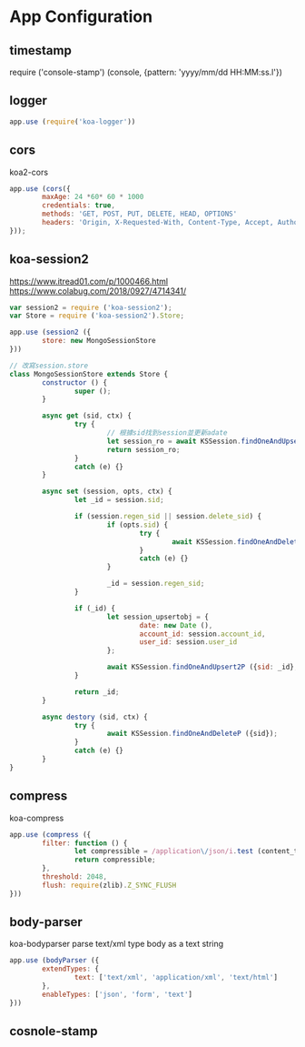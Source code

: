 # App Configuration

## timestamp

require ('console-stamp') (console, {pattern: 'yyyy/mm/dd HH:MM:ss.l'})

## logger

```js
app.use (require('koa-logger'))
```

## cors

koa2-cors

```js
app.use (cors({
        maxAge: 24 *60* 60 * 1000
        credentials: true,
        methods: 'GET, POST, PUT, DELETE, HEAD, OPTIONS'
        headers: 'Origin, X-Requested-With, Content-Type, Accept, Authorization'
}));
```

## koa-session2

<https://www.itread01.com/p/1000466.html>
<https://www.colabug.com/2018/0927/4714341/>

```js
var session2 = require ('koa-session2');
var Store = require ('koa-session2').Store;

app.use (session2 ({
        store: new MongoSessionStore
}))
```

```js
// 改寫session.store
class MongoSessionStore extends Store {
        constructor () {
                super ();
        }

        async get (sid, ctx) {
                try {
                        // 根據sid找到session並更新adate
                        let session_ro = await KSSession.findOneAndUpsert ({sid}, {$set: {adate: new Date()}})
                        return session_ro;
                }
                catch (e) {}
        }

        async set (session, opts, ctx) {
                let _id = session.sid;

                if (session.regen_sid || session.delete_sid) {
                        if (opts.sid) {
                                try {
                                        await KSSession.findOneAndDeleteP ({sid: opts.sid});
                                }
                                catch (e) {}
                        }

                        _id = session.regen_sid;
                }

                if (_id) {
                        let session_upsertobj = {
                                date: new Date (),
                                account_id: session.account_id,
                                user_id: session.user_id
                        };

                        await KSSession.findOneAndUpsert2P ({sid: _id}, session_upsertobj, {$set: {adate: new Date ()}}, {upsert: true})
                }

                return _id;
        }

        async destory (sid, ctx) {
                try {
                        await KSSession.findOneAndDeleteP ({sid});
                }
                catch (e) {}
        }
}
```

## compress

koa-compress

```js
app.use (compress ({
        filter: function () {
                let compressible = /application\/json/i.test (content_type);
                return compressible;
        },
        threshold: 2048,
        flush: require(zlib).Z_SYNC_FLUSH
}))
```

## body-parser

koa-bodyparser
parse text/xml type body as a text string

```js
app.use (bodyParser ({
        extendTypes: {
                text: ['text/xml', 'application/xml', 'text/html']
        },
        enableTypes: ['json', 'form', 'text']
}))
```

## cosnole-stamp

